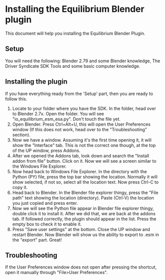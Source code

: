 # Installing the Equilibrium Blender plugin

This document will help you installing the Equilibrium Blender Plugin.

## Setup

You will need the following: Blender 2.79 and some Blender knowledge, The Driver Syndicate SDK Tools and some basic computer knowledge.

## Installing the plugin

If you have everything ready from the 'Setup' part, then you are ready to follow this.

1. Locate to your folder where you have the SDK. In the folder, head over to Blender 2.7x. Open the folder. You will see "io_equilibrium_esm_esa.py". Don't touch the file yet.
2. Open Blender. Press Ctrl+Alt+U, this will open the User Preferences window (If this does not work, head over to the "Troubleshooting" section).
3. Now we have a window. Assuming it's the first time opening it, it will show the "Interface" tab. This is not the correct one though, at the top of the UP window, press Addons.
4. After we opened the Addons tab, look down and search the "Install addon from file" button. Click on it. Now we will see a screen similar to the Windows File Explorer.
5. Now head back to Windows File Explorer. In the directory with the Python (PY) file, press the top bar showing the location. Normally it will show selected, if not so, select all the location text. Now press Ctrl-C to copy it.
6. Head back to Blender. In the Blender file explorer thingy, press the "File path" text showing the location (directory). Paste (Ctrl-V) the location you just copied and press enter.
7. Now we will see the Python file appear in Blender file explorer thingy, double click it to install it. After we did that, we are back at the addons tab. If followed correctly, the plugin should appear in the list. Press the empty box to check it to enable it.
8. Press "Save user settings" at the bottom. Close the UP window and restart Blender. Now Blender will show us the ability to export to .esm in the "export" part. Great!

## Troubleshooting

If the User Preferences window does not open after pressing the shortcut, open it manually through "File>User Preferences".